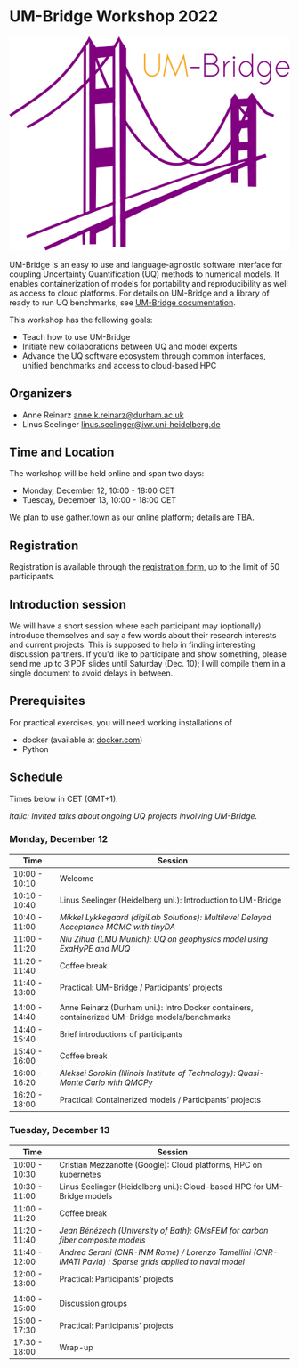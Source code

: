 # UM-Bridge Workshop 2022

![UM-Bridge logo](/UM-bridge.png)

UM-Bridge is an easy to use and language-agnostic software interface for coupling Uncertainty Quantification (UQ) methods to numerical models. It enables containerization of models for portability and reproducibility as well as access to cloud platforms. For details on UM-Bridge and a library of ready to run  UQ benchmarks, see [UM-Bridge documentation](https://um-bridge-benchmarks.readthedocs.io/en/docs/).

This workshop has the following goals:

* Teach how to use UM-Bridge
* Initiate new collaborations between UQ and model experts
* Advance the UQ software ecosystem through common interfaces, unified benchmarks and access to cloud-based HPC

## Organizers

* Anne Reinarz [anne.k.reinarz@durham.ac.uk](mailto:anne.k.reinarz@durham.ac.uk)
* Linus Seelinger [linus.seelinger@iwr.uni-heidelberg.de](mailto:linus.seelinger@iwr.uni-heidelberg.de)

## Time and Location

The workshop will be held online and span two days:
* Monday, December 12, 10:00 - 18:00 CET
* Tuesday, December 13, 10:00 - 18:00 CET

We plan to use gather.town as our online platform; details are TBA.

## Registration

Registration is available through the [registration form](https://forms.gle/ndMiRwB7mpiLxrpM8), up to the limit of 50 participants.

## Introduction session

We will have a short session where each participant may (optionally) introduce themselves and say a few words about their research interests and current projects. This is supposed to help in finding interesting discussion partners. If you'd like to participate and show something, please send me up to 3 PDF slides until Saturday (Dec. 10); I will compile them in a single document to avoid delays in between.

## Prerequisites

For practical exercises, you will need working installations of
* docker (available at [docker.com](https://www.docker.com/))
* Python

## Schedule

Times below in CET (GMT+1).

*Italic: Invited talks about ongoing UQ projects involving UM-Bridge.*

### Monday, December 12

| Time | Session |
| --- | --- |
| 10:00 - 10:10 | Welcome |
| 10:10 - 10:40 | Linus Seelinger (Heidelberg uni.): Introduction to UM-Bridge |
| 10:40 - 11:00 | *Mikkel Lykkegaard (digiLab Solutions): Multilevel Delayed Acceptance MCMC with tinyDA* |
| 11:00 - 11:20 | *Niu Zihua (LMU Munich): UQ on geophysics model using ExaHyPE and MUQ* |
| 11:20 - 11:40 | Coffee break |
| 11:40 - 13:00 | Practical: UM-Bridge / Participants' projects |
|  |  |
| 14:00 - 14:40 | Anne Reinarz (Durham uni.): Intro Docker containers, containerized UM-Bridge models/benchmarks |
| 14:40 - 15:40 | Brief introductions of participants |
| 15:40 - 16:00 | Coffee break |
| 16:00 - 16:20 | *Aleksei Sorokin (Illinois Institute of Technology): Quasi-Monte Carlo with QMCPy* |
| 16:20 - 18:00 | Practical: Containerized models / Participants' projects |

### Tuesday, December 13

| Time | Session |
| --- | --- |
| 10:00 - 10:30 | Cristian Mezzanotte (Google): Cloud platforms, HPC on kubernetes |
| 10:30 - 11:00 | Linus Seelinger (Heidelberg uni.): Cloud-based HPC for UM-Bridge models |
| 11:00 - 11:20 | Coffee break |
| 11:20 - 11:40 | *Jean Bénézech (University of Bath): GMsFEM for carbon fiber composite models* |
| 11:40 - 12:00 | *Andrea Serani (CNR-INM Rome) / Lorenzo Tamellini (CNR-IMATI Pavia) : Sparse grids applied to naval model* |
| 12:00 - 13:00 | Practical: Participants' projects |
|  |  |
| 14:00 - 15:00 | Discussion groups |
| 15:00 - 17:30 | Practical: Participants' projects |
| 17:30 - 18:00 | Wrap-up |
